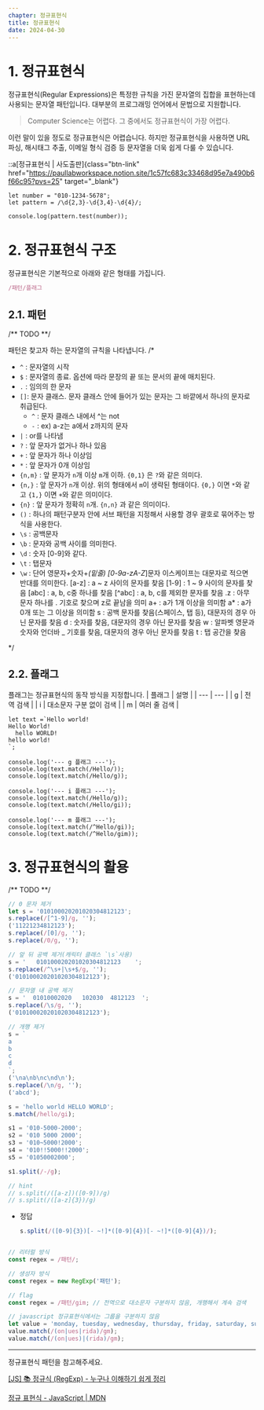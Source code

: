 ```yaml
---
chapter: 정규표현식
title: 정규표현식
date: 2024-04-30
---
```


# 1. 정규표현식

정규표현식(Regular Expressions)은 특정한 규칙을 가진 문자열의 집합을 표현하는데 사용되는 문자열 패턴입니다. 대부분의 프로그래밍 언어에서 문법으로 지원합니다.

> Computer Science는 어렵다. 그 중에서도 정규표현식이 가장 어렵다.

이런 말이 있을 정도로 정규표현식은 어렵습니다. 하지만 정규표현식을 사용하면 URL 파싱, 해시태그 추출, 이메일 형식 검증 등 문자열을 더욱 쉽게 다룰 수 있습니다.

::a[정규표현식 | 사도출판]{class="btn-link" href="https://paullabworkspace.notion.site/1c57fc683c33468d95e7a490b6f66c95?pvs=25" target="\_blank"}

```javascript-exec
let number = "010-1234-5678";
let pattern = /\d{2,3}-\d{3,4}-\d{4}/;

console.log(pattern.test(number));
```

# 2. 정규표현식 구조

정규표현식은 기본적으로 아래와 같은 형태를 가집니다.

```js
/패턴/플래그
```

## 2.1. 패턴

/** TODO **/

패턴은 찾고자 하는 문자열의 규칙을 나타냅니다.
/\*

- `^` : 문자열의 시작
- `$` : 문자열의 종료. 옵션에 따라 문장의 끝 또는 문서의 끝에 매치된다.
- `.` : 임의의 한 문자
- `[]`: 문자 클래스. 문자 클래스 안에 들어가 있는 문자는 그 바깥에서 하나의 문자로 취급된다.
  - `^` : 문자 클래스 내에서 ^는 not
  - `-` : ex) a-z는 a에서 z까지의 문자
- `|` : or를 나타냄
- `?` : 앞 문자가 없거나 하나 있음
- `+` : 앞 문자가 하나 이상임
- `*` : 앞 문자가 0개 이상임
- `{n,m}` : 앞 문자가 `n`개 이상 `m`개 이하. `{0,1}` 은 `?`와 같은 의미다.
- `{n,}` : 앞 문자가 `n`개 이상. 위의 형태에서 `m`이 생략된 형태이다. `{0,}` 이면 `*`와 같고 `{1,}` 이면 `+`와 같은 의미이다.
- `{n}` : 앞 문자가 정확히 `n`개. `{n,n}` 과 같은 의미이다.
- `()` : 하나의 패턴구분자 안에 서브 패턴을 지정해서 사용할 경우 괄호로 묶어주는 방식을 사용한다.
- `\s` : 공백문자
- `\b` : 문자와 공백 사이를 의미한다.
- `\d` : 숫자 [0-9]와 같다.
- `\t` : 탭문자
- `\w` : 단어 영문자+숫자+_(밑줄) [0-9a-zA-Z_]문자 이스케이프는 대문자로 적으면 반대를 의미한다.
  [a-z] : a ~ z 사이의 문자를 찾음
  [1-9] : 1 ~ 9 사이의 문자를 찾음
  [abc] : a, b, c중 하나를 찾음
  [^abc] : a, b, c를 제외한 문자를 찾음
  .z : 아무 문자 하나를 . 기호로 찾으며 z로 끝남을 의미
  a+ : a가 1개 이상을 의미함
  a\* : a가 0개 또는 그 이상을 의미함
  s : 공백 문자를 찾음(스페이스, 탭 등), 대문자의 경우 아닌 문자를 찾음
  d : 숫자를 찾음, 대문자의 경우 아닌 문자를 찾음
  w : 알파벳 영문과 숫자와 언더바 \_ 기호를 찾음, 대문자의 경우 아닌 문자를 찾음
  t : 탭 공간을 찾음

\*/

## 2.2. 플래그

플래그는 정규표현식의 동작 방식을 지정합니다.
| 플래그 | 설명 |
| --- | --- |
| g | 전역 검색 |
| i | 대소문자 구분 없이 검색 |
| m | 여러 줄 검색 |

```javascript-exec
let text =`Hello world!
Hello World!
  hello WORLD!
hello world!
`;

console.log('--- g 플래그 ---');
console.log(text.match(/Hello/));
console.log(text.match(/Hello/g));

console.log('--- i 플래그 ---');
console.log(text.match(/Hello/g));
console.log(text.match(/Hello/gi));

console.log('--- m 플래그 ---');
console.log(text.match(/^Hello/gi));
console.log(text.match(/^Hello/gim));

```

# 3. 정규표현식의 활용

/** TODO **/

```jsx
// 0 문자 제거
let s = '010100020201020304812123';
s.replace(/[^1-9]/g, '');
('11221234812123');
s.replace(/[0]/g, '');
s.replace(/0/g, '');

// 앞 뒤 공백 제거(캐릭터 클래스 `\s`사용)
s = '   010100020201020304812123    ';
s.replace(/^\s+|\s+$/g, '');
('010100020201020304812123');

// 문자열 내 공백 제거
s = '  01010002020   102030  4812123  ';
s.replace(/\s/g, '');
('010100020201020304812123');

// 개행 제거
s = `
a
b
c
d
`;
('\na\nb\nc\nd\n');
s.replace(/\n/g, '');
('abcd');

s = 'hello world HELLO WORLD';
s.match(/hello/gi);

s1 = '010-5000-2000';
s2 = '010 5000 2000';
s3 = '010~5000!2000';
s4 = '010!!5000!!2000';
s5 = '01050002000';

s1.split(/-/g);

// hint
// s.split(/([a-z])([0-9])/g)
// s.split(/([a-z]{3})/g)
```

- 정답
  ```jsx
  s.split(/([0-9]{3})[- ~!]*([0-9]{4})[- ~!]*([0-9]{4})/);
  ```

```jsx

```

```jsx
// 리터럴 방식
const regex = /패턴/;

// 생성자 방식
const regex = new RegExp('패턴');

// flag
const regex = /패턴/gim; // 전역으로 대소문자 구분하지 않음, 개행해서 계속 검색
```

```jsx
// javascript 정규표현식에서는 그룹을 구분하지 않음
let value = 'monday, tuesday, wednesday, thursday, friday, saturday, sunday';
value.match(/(on|ues|rida)/gm);
value.match(/(on|ues)|(rida)/gm);
```

---

정규표현식 패턴을 참고해주세요.

[[JS] 📚 정규식 (RegExp) - 누구나 이해하기 쉽게 정리](https://inpa.tistory.com/entry/JS-%F0%9F%93%9A-%EC%A0%95%EA%B7%9C%EC%8B%9D-RegExp-%EB%88%84%EA%B5%AC%EB%82%98-%EC%9D%B4%ED%95%B4%ED%95%98%EA%B8%B0-%EC%89%BD%EA%B2%8C-%EC%A0%95%EB%A6%AC)

[정규 표현식 - JavaScript | MDN](https://developer.mozilla.org/ko/docs/Web/JavaScript/Guide/Regular_Expressions)
